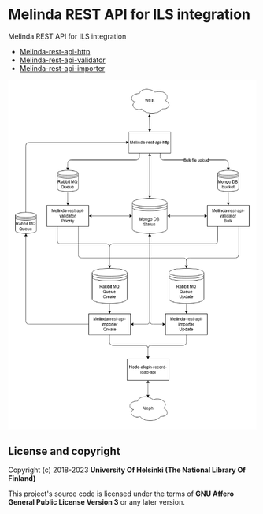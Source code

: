 # Melinda REST API for ILS integration

Melinda REST API for ILS integration

* [Melinda-rest-api-http](https://github.com/NatLibFi/melinda-rest-api-http)
* [Melinda-rest-api-validator](https://github.com/NatLibFi/melinda-rest-api-validator)
* [Melinda-rest-api-importer](https://github.com/NatLibFi/melinda-rest-api-importer)

![Alt text](media/UML-melinda-rest-api.png?raw=true "UML picture of melinda rest api")

## License and copyright

Copyright (c) 2018-2023 **University Of Helsinki (The National Library Of Finland)**

This project's source code is licensed under the terms of **GNU Affero General Public License Version 3** or any later version.

